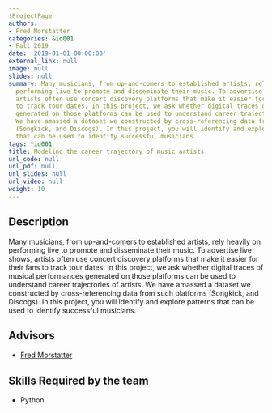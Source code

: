 ```yaml
---
!ProjectPage
authors:
- Fred Morstatter
categories: &id001
- Fall 2019
date: '2019-01-01 00:00:00'
external_link: null
image: null
slides: null
summary: Many musicians, from up-and-comers to established artists, rely heavily on
  performing live to promote and disseminate their music. To advertise live shows,
  artists often use concert discovery platforms that make it easier for their fans
  to track tour dates. In this project, we ask whether digital traces of musical performances
  generated on those platforms can be used to understand career trajectories of artists.
  We have amassed a dataset we constructed by cross-referencing data from such platforms
  (Songkick, and Discogs). In this project, you will identify and explore patterns
  that can be used to identify successful musicians.
tags: *id001
title: Modeling the career trajectory of music artists
url_code: null
url_pdf: null
url_slides: null
url_video: null
weight: 10
---
```

## Description

Many musicians, from up-and-comers to established artists, rely heavily on performing live to promote and disseminate their music. To advertise live shows, artists often use concert discovery platforms that make it easier for their fans to track tour dates. In this project, we ask whether digital traces of musical performances generated on those platforms can be used to understand career trajectories of artists. We have amassed a dataset we constructed by cross-referencing data from such platforms (Songkick, and Discogs). In this project, you will identify and explore patterns that can be used to identify successful musicians.




## Advisors

* [Fred Morstatter](../../../author/fred-morstatter)

## Skills Required by the team


* Python